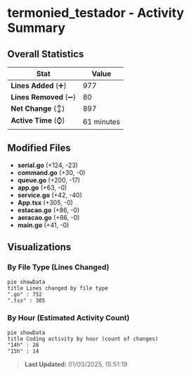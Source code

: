 # termonied_testador - Activity Summary 

## Overall Statistics

| Stat                   | Value                                                             |
| ---------------------- | ----------------------------------------------------------------- |
| **Lines Added** (➕)   | 977                                          |
| **Lines Removed** (➖) | 80                                        |
| **Net Change** (↕)    | 897                |
| **Active Time** (⌚)   | 61 minutes |


## Modified Files
- **serial.go** (+124, -23)
- **command.go** (+30, -0)
- **queue.go** (+200, -17)
- **app.go** (+63, -0)
- **service.go** (+42, -40)
- **App.tsx** (+305, -0)
- **estacao.go** (+86, -0)
- **aeracao.go** (+86, -0)
- **main.go** (+41, -0)

## Visualizations

### By File Type (Lines Changed)

```mermaid
pie showData
title Lines changed by file type
".go" : 752
".tsx" : 305
```

### By Hour (Estimated Activity Count)

```mermaid
pie showData
title Coding activity by hour (count of changes)
"14h" : 28
"15h" : 14
```


> **Last Updated:** 01/03/2025, 15:51:19